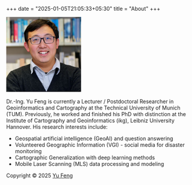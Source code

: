 +++
date = "2025-01-05T21:05:33+05:30"
title = "About"
+++

[<img src="https://github.com/yuzzfeng/hugo-theme-console/blob/master/images/ikg_small.png?raw=true" width="200"/>](https://github.com/yuzzfeng/hugo-theme-console/blob/master/images/ikg_small.png?raw=true)

Dr.-Ing. Yu Feng is currently a Lecturer / Postdoctoral Researcher in Geoinformatics and Cartography at the Technical University of Munich (TUM). Previously, he worked and finished his PhD with distinction at the Institute of Cartography and Geoinformatics (ikg), Leibniz University Hannover. His research interests include:

* Geospatial artificial intelligence (GeoAI) and question answering
* Volunteered Geographic Information (VGI) - social media for disaster monitoring
* Cartographic Generalization with deep learning methods
* Mobile Laser Scanning (MLS) data processing and modeling

Copyright © 2025 [Yu Feng](https://mrmierzejewski.com/)
